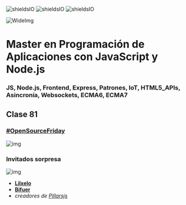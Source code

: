 ![shieldsIO](https://img.shields.io/github/issues/Fictizia/Master-en-programacion-de-aplicaciones-con-JavaScript-y-Node.js_ed1.svg)
![shieldsIO](https://img.shields.io/github/forks/Fictizia/Master-en-programacion-de-aplicaciones-con-JavaScript-y-Node.js_ed1.svg)
![shieldsIO](https://img.shields.io/github/stars/Fictizia/Master-en-programacion-de-aplicaciones-con-JavaScript-y-Node.js_ed1.svg)

![WideImg](http://fictizia.com/img/github/Fictizia-plan-estudios-github.jpg)

# Master en Programación de Aplicaciones con JavaScript y Node.js
### JS, Node.js, Frontend, Express, Patrones, IoT, HTML5_APIs, Asincronía, Websockets, ECMA6, ECMA7

## Clase 81

### [#OpenSourceFriday](https://opensourcefriday.com)

![img](https://opensourcefriday.com/assets/social-graphic-65dc70b2f2f4001164b33444d12016f7e95f77a11393a72e6f70bc09f8e2bd5a.jpg)

### Invitados sorpresa

![img](https://media.giphy.com/media/11sBLVxNs7v6WA/giphy.gif)

- **[Lilxelo](https://github.com/lilxelo)**
- **[Bifuer](https://github.com/Bifuer)**
- _creadores de [Pillarsjs](https://github.com/pillarsjs)_